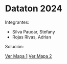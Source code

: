 # Dataton 2024

Integrantes:
* Silva Paucar, Stefany
* Rojas Rivas, Adrian



Solución: 



[Ver Mapa 1](https://theadrianro.github.io/dataton2024/map1.html)
[Ver Mapa 2](https://theadrianro.github.io/dataton2024/map2.html)
